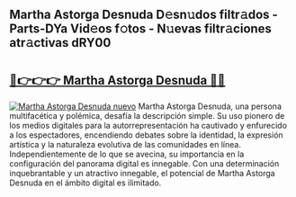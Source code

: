 ## Martha Astorga Desnuda D𝚎sn𝚞dos filtr𝚊dos - Parts-DYa Vid𝚎os f𝚘tos - N𝚞evas filtr𝚊ciones atr𝚊ctivas dRY00

# <h2><a href="http://mbe62wa.tromn.icu/?c=Martha+Astorga+Desnuda">🔗👉👉👉 Martha Astorga Desnuda 🔗🔗</a></h2>

[![Martha Astorga Desnuda nuevo](https://i.imgur.com/pEAQMta.gif)](http://mbe62wa.tromn.icu/?c=Martha+Astorga+Desnuda)
Martha Astorga Desnuda, una persona multifacética y polémica, desafía la descripción simple. Su uso pionero de los medios digitales para la autorrepresentación ha cautivado y enfurecido a los espectadores, encendiendo debates sobre la identidad, la expresión artística y la naturaleza evolutiva de las comunidades en línea. Independientemente de lo que se avecina, su importancia en la configuración del panorama digital es innegable. Con una determinación inquebrantable y un atractivo innegable, el potencial de Martha Astorga Desnuda en el ámbito digital es ilimitado.

